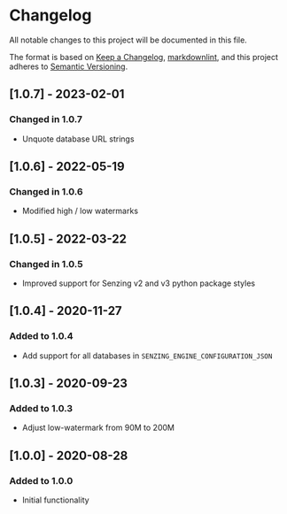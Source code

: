 # Changelog

All notable changes to this project will be documented in this file.

The format is based on [Keep a Changelog](https://keepachangelog.com/en/1.0.0/),
[markdownlint](https://dlaa.me/markdownlint/),
and this project adheres to [Semantic Versioning](https://semver.org/spec/v2.0.0.html).

## [1.0.7] - 2023-02-01

### Changed in 1.0.7

- Unquote database URL strings

## [1.0.6] - 2022-05-19

### Changed in 1.0.6

- Modified high / low watermarks

## [1.0.5] - 2022-03-22

### Changed in 1.0.5

- Improved support for Senzing v2 and v3 python package styles

## [1.0.4] - 2020-11-27

### Added to 1.0.4

- Add support for all databases in `SENZING_ENGINE_CONFIGURATION_JSON`

## [1.0.3] - 2020-09-23

### Added to 1.0.3

- Adjust low-watermark from 90M to 200M

## [1.0.0] - 2020-08-28

### Added to 1.0.0

- Initial functionality
